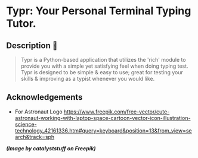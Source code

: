 # Typr: Your Personal Terminal Typing Tutor.

## Description 📜 
> Typr is a Python-based application that utilizes the 'rich' module to provide you with a simple yet satisfying feel when doing typing test. Typr is designed to be simple & easy to use; great for testing your skills & improving as a typist whenever you would like.

## Acknowledgements
- For Astronaut Logo
https://www.freepik.com/free-vector/cute-astronaut-working-with-laptop-space-cartoon-vector-icon-illustration-science-technology_42161336.htm#query=keyboard&position=13&from_view=search&track=sph

___(Image by catalyststuff on Freepik)___

